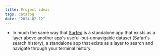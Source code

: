 ```yaml
---
title: Project ideas
tags: catalog
date: "2024-02-12"
---
```


- In much the same way that [Surfed](https://surfed.app/) is a standalone app that exists as a layer above another app's useful-but-unnavigable dataset (Safari's search history), a standalone app that exists as a layer to search and navigate through your terminal history.
